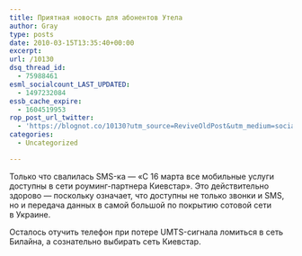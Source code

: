 ```yaml
---
title: Приятная новость для абонентов Утела
author: Gray
type: posts
date: 2010-03-15T13:35:40+00:00
excerpt:
url: /10130
dsq_thread_id:
  - 75988461
esml_socialcount_LAST_UPDATED:
  - 1497232084
essb_cache_expire:
  - 1604519953
rop_post_url_twitter:
  - 'https://blognot.co/10130?utm_source=ReviveOldPost&utm_medium=social&utm_campaign=ReviveOldPost'
categories:
  - Uncategorized

---
```








Только что свалилась <nobr>SMS-ка</nobr>&nbsp;&mdash; &laquo;С&nbsp;16&nbsp;марта все мобильные услуги доступны в&nbsp;сети <nobr>роуминг-партнера</nobr> Киевстар&raquo;. Это действительно здорово&nbsp;&mdash; поскольку означает, что доступны не&nbsp;только звонки и&nbsp;SMS, но&nbsp;и&nbsp;передача данных в&nbsp;самой большой по&nbsp;покрытию сотовой сети в&nbsp;Украине.

Осталось отучить телефон при потере <nobr>UMTS-сигнала</nobr> ломиться в&nbsp;сеть Билайна, а&nbsp;сознательно выбирать сеть Киевстар.
